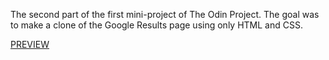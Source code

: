 The second part of the first mini-project of The Odin Project. The goal was to make a clone of the Google Results page using only HTML and CSS.

[PREVIEW](https://htmlpreview.github.io/?https://github.com/AlmirBunjaku/google-results/blob/master/index.html#)
